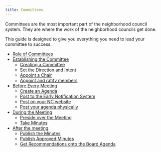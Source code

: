 ```yaml
---
title: Committees
---
```


Committees are the most important part of the neighborhood council system. They are where the work of the neighborhood councils get done.

This guide is designed to give you everything you need to lead your committee to success.

- [Role of Committees](role)
- [Establishing the Committee](establish)
  - [Creating a Committee](create)
  - [Set the Direction and Intent](directives)
  - [Appoint a Chair](appoint-chair)
  - [Appoint and ratify members](add-members)
- [Before Every Meeting](before-meetings)
  - [Create an Agenda](create-agenda)
  - [Post to the Early Notification System](early-notification-system)
  - [Post on your NC website](post-on-the-web)
  - [Post your agenda physically](post-physically)
- [During the Meeting](during-meetings)
  - [Preside over the Meeting](preside)
  - [Take Minutes](take-minutes)
- [After the meeting](after-meetings)
  - [Publish the Minutes](publish-minutes)
  - [Publish Approved Minutes](publish-approved-minutes)
  - [Get Recommendations onto the Board Agenda](get-on-board-agenda)
